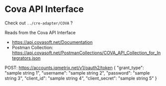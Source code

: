 # Cova API Interface

Check out `../cre-adapter/COVA` ?

Reads from the Cova API Interface

* https://api.covasoft.net/Documentation
* Postman Collection: https://api.covasoft.net/PostmanCollections/COVA_API_Collection_for_Integrators.json


POST: https://accounts.iqmetrix.net/v1/oauth2/token
{
  "grant_type": "sample string 1",
  "username": "sample string 2",
  "password": "sample string 3",
  "client_id": "sample string 4",
  "client_secret": "sample string 5"
}
